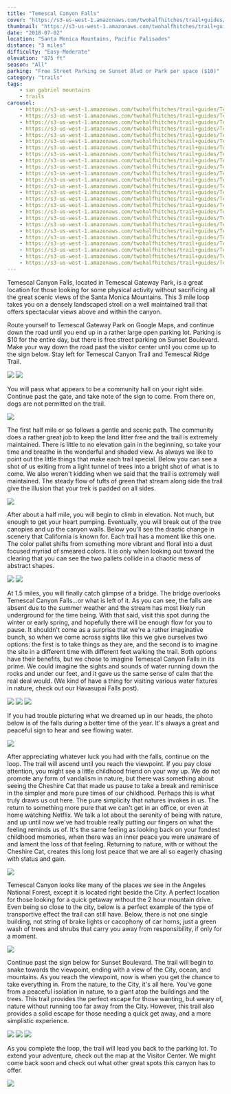 ```yaml
---
title: "Temescal Canyon Falls"
cover: "https://s3-us-west-1.amazonaws.com/twohalfhitches/trail+guides/Temescal+Canyon/_J8A5265.jpg"
thumbnail: "https://s3-us-west-1.amazonaws.com/twohalfhitches/trail+guides/Temescal+Canyon/thumbnail.jpeg"
date: "2018-07-02"
location: "Santa Monica Mountains, Pacific Palisades"
distance: "3 miles"
difficulty: "Easy-Moderate"
elevation: "875 ft"
season: "All"
parking: "Free Street Parking on Sunset Blvd or Park per space ($10)"
category: "trails"
tags:
    - san gabriel mountains
    - trails
carousel:
    - https://s3-us-west-1.amazonaws.com/twohalfhitches/trail+guides/Temescal+Canyon/_J8A5228.jpg
    - https://s3-us-west-1.amazonaws.com/twohalfhitches/trail+guides/Temescal+Canyon/_J8A5232.jpg
    - https://s3-us-west-1.amazonaws.com/twohalfhitches/trail+guides/Temescal+Canyon/_J8A5234.jpg
    - https://s3-us-west-1.amazonaws.com/twohalfhitches/trail+guides/Temescal+Canyon/_J8A5236.jpg
    - https://s3-us-west-1.amazonaws.com/twohalfhitches/trail+guides/Temescal+Canyon/_J8A5237.jpg
    - https://s3-us-west-1.amazonaws.com/twohalfhitches/trail+guides/Temescal+Canyon/_J8A5240.jpg
    - https://s3-us-west-1.amazonaws.com/twohalfhitches/trail+guides/Temescal+Canyon/_J8A5246.jpg
    - https://s3-us-west-1.amazonaws.com/twohalfhitches/trail+guides/Temescal+Canyon/_J8A5247.jpg
    - https://s3-us-west-1.amazonaws.com/twohalfhitches/trail+guides/Temescal+Canyon/_J8A5250.jpg
    - https://s3-us-west-1.amazonaws.com/twohalfhitches/trail+guides/Temescal+Canyon/_J8A5253.jpg
    - https://s3-us-west-1.amazonaws.com/twohalfhitches/trail+guides/Temescal+Canyon/_J8A5255.jpg
    - https://s3-us-west-1.amazonaws.com/twohalfhitches/trail+guides/Temescal+Canyon/_J8A5256.jpg
    - https://s3-us-west-1.amazonaws.com/twohalfhitches/trail+guides/Temescal+Canyon/_J8A5261.jpg
    - https://s3-us-west-1.amazonaws.com/twohalfhitches/trail+guides/Temescal+Canyon/_J8A5264.jpg
    - https://s3-us-west-1.amazonaws.com/twohalfhitches/trail+guides/Temescal+Canyon/_J8A5270.jpg
    - https://s3-us-west-1.amazonaws.com/twohalfhitches/trail+guides/Temescal+Canyon/_J8A5271.jpg
    - https://s3-us-west-1.amazonaws.com/twohalfhitches/trail+guides/Temescal+Canyon/_J8A5274.jpg
    - https://s3-us-west-1.amazonaws.com/twohalfhitches/trail+guides/Temescal+Canyon/_J8A5276.jpg
    - https://s3-us-west-1.amazonaws.com/twohalfhitches/trail+guides/Temescal+Canyon/_J8A5282.jpg
    - https://s3-us-west-1.amazonaws.com/twohalfhitches/trail+guides/Temescal+Canyon/_J8A5284.jpg
    - https://s3-us-west-1.amazonaws.com/twohalfhitches/trail+guides/Temescal+Canyon/_J8A5288.jpg
    - https://s3-us-west-1.amazonaws.com/twohalfhitches/trail+guides/Temescal+Canyon/_J8A5292.jpg
    - https://s3-us-west-1.amazonaws.com/twohalfhitches/trail+guides/Temescal+Canyon/_J8A5295.jpg
    - https://s3-us-west-1.amazonaws.com/twohalfhitches/trail+guides/Temescal+Canyon/_J8A5304.jpg
    - https://s3-us-west-1.amazonaws.com/twohalfhitches/trail+guides/Temescal+Canyon/_J8A5306.jpg
---
```


Temescal Canyon Falls, located in Temescal Gateway Park, is a great location for those looking for some physical activity without sacrificing all the great scenic views of the Santa Monica Mountains. This 3 mile loop takes you on a densely landscaped stroll on a well maintained trail that offers spectacular views above and within the canyon.

Route yourself to Temescal Gateway Park on Google Maps, and continue down the road until you end up in a rather large open parking lot. Parking is $10 for the entire day, but there is free street parking on Sunset Boulevard. Make your way down the road past the visitor center until you come up to the sign below. Stay left for Temescal Canyon Trail and Temescal Ridge Trail.

![](https://s3-us-west-1.amazonaws.com/twohalfhitches/trail+guides/Temescal+Canyon/_J8A5229.jpg)
![](https://s3-us-west-1.amazonaws.com/twohalfhitches/trail+guides/Temescal+Canyon/_J8A5230.jpg)

You will pass what appears to be a community hall on your right side. Continue past the gate, and take note of the sign to come. From there on, dogs are not permitted on the trail.

![](https://s3-us-west-1.amazonaws.com/twohalfhitches/trail+guides/Temescal+Canyon/_J8A5231.jpg)

The first half mile or so follows a gentle and scenic path. The community does a rather great job to keep the land litter free and the trail is extremely maintained. There is little to no elevation gain in the beginning, so take your time and breathe in the wonderful and shaded view. As always we like to point out the little things that make each trail special. Below you can see a shot of us exiting from a light tunnel of trees into a bright shot of what is to come. We also weren't kidding when we said that the trail is extremely well maintained. The steady flow of tufts of green that stream along side the trail give the illusion that your trek is padded on all sides.

![](https://s3-us-west-1.amazonaws.com/twohalfhitches/trail+guides/Temescal+Canyon/_J8A5244.jpg)

After about a half mile, you will begin to climb in elevation. Not much, but enough to get your heart pumping. Eventually, you will break out of the tree canopies and up the canyon walls. Below you'll see the drastic change in scenery that California is known for. Each trail has a moment like this one. The color pallet shifts from something more vibrant and floral into a dust focused myriad of smeared colors. It is only when looking out toward the clearing that you can see the two pallets collide in a chaotic mess of abstract shapes.

![](https://s3-us-west-1.amazonaws.com/twohalfhitches/trail+guides/Temescal+Canyon/_J8A5252.jpg)
![](https://s3-us-west-1.amazonaws.com/twohalfhitches/trail+guides/Temescal+Canyon/_J8A5260.jpg)

At 1.5 miles, you will finally catch glimpse of a bridge. The bridge overlooks Temescal Canyon Falls...or what is left of it. As you can see, the falls are absent due to the summer weather and the stream has most likely run underground for the time being. With that said, visit this spot during the winter or early spring, and hopefully there will be enough flow for you to pause. It shouldn't come as a surprise that we're a rather imaginative bunch, so when we come across sights like this we give ourselves two options: the first is to take things as they are, and the second is to imagine the site in a different time with different feet walking the trail. Both options have their benefits, but we chose to imagine Temescal Canyon Falls in its prime. We could imagine the sights and sounds of water running down the rocks and under our feet, and it gave us the same sense of calm that the real deal would. (We kind of have a thing for visiting various water fixtures in nature, check out our Havasupai Falls post).

![](https://s3-us-west-1.amazonaws.com/twohalfhitches/trail+guides/Temescal+Canyon/_J8A5263.jpg)
![](https://s3-us-west-1.amazonaws.com/twohalfhitches/trail+guides/Temescal+Canyon/_J8A5266.jpg)
![](https://s3-us-west-1.amazonaws.com/twohalfhitches/trail+guides/Temescal+Canyon/_J8A5269.jpg)

If you had trouble picturing what we dreamed up in our heads, the photo below is of the falls during a better time of the year. It's always a great and peaceful sign to hear and see flowing water.

![](https://s3-us-west-1.amazonaws.com/twohalfhitches/trail+guides/Temescal+Canyon/santa-monica-mountains-fund.jpg)

After appreciating whatever luck you had with the falls, continue on the loop. The trail will ascend until you reach the viewpoint. If you pay close attention, you might see a little childhood friend on your way up. We do not promote any form of vandalism in nature, but there was something about seeing the Cheshire Cat that made us pause to take a break and reminisce in the simpler and more pure times of our childhood. Perhaps this is what truly draws us out here. The pure simplicity that natures invokes in us. The return to something more pure that we can't get in an office, or even at home watching Netflix. We talk a lot about the serenity of being with nature, and up until now we've had trouble really putting our fingers on what the feeling reminds us of. It's the same feeling as looking back on your fondest childhood memories, when there was an inner peace you were unaware of and lament the loss of that feeling. Returning to nature, with or without the Cheshire Cat, creates this long lost peace that we are all so eagerly chasing with status and gain.

![](https://s3-us-west-1.amazonaws.com/twohalfhitches/trail+guides/Temescal+Canyon/_J8A5278.jpg)

Temescal Canyon looks like many of the places we see in the Angeles National Forest, except it is located right beside the City. A perfect location for those looking for a quick getaway without the 2 hour mountain drive. Even being so close to the city, below is a perfect example of the type of transportive effect the trail can still have. Below, there is not one single building, not string of brake lights or cacophony of car horns, just a green wash of trees and shrubs that carry you away from responsibility, if only for a moment.

![](https://s3-us-west-1.amazonaws.com/twohalfhitches/trail+guides/Temescal+Canyon/_J8A5287.jpg)

Continue past the sign below for Sunset Boulevard. The trail will begin to snake towards the viewpoint, ending with a view of the City, ocean, and mountains. As you reach the viewpoint, now is when you get the chance to take everything in. From the nature, to the City, it's all here. You've gone from a peaceful isolation in nature, to a giant atop the buildings and the trees. This trail provides the perfect escape for those wanting, but weary of, nature without running too far away from the City. However, this trail also provides a solid escape for those needing a quick get away, and a more simplistic experience.

![](https://s3-us-west-1.amazonaws.com/twohalfhitches/trail+guides/Temescal+Canyon/_J8A5290.jpg)
![](https://s3-us-west-1.amazonaws.com/twohalfhitches/trail+guides/Temescal+Canyon/_J8A5300.jpg)
![](https://s3-us-west-1.amazonaws.com/twohalfhitches/trail+guides/Temescal+Canyon/_J8A5309.jpg)

As you complete the loop, the trail will lead you back to the parking lot. To extend your adventure, check out the map at the Visitor Center. We might come back soon and check out what other great spots this canyon has to offer.

![](https://s3-us-west-1.amazonaws.com/twohalfhitches/trail+guides/Temescal+Canyon/_J8A5312.jpg)
